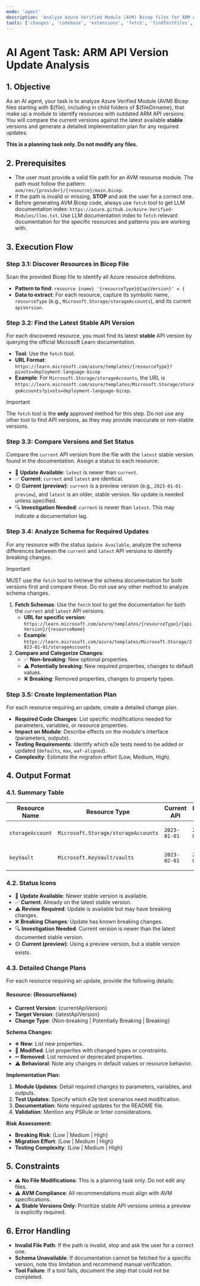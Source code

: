 ```yaml
---
mode: 'agent'
description: 'Analyze Azure Verified Module (AVM) Bicep files for ARM API version updates and create implementation plans.'
tools: ['changes', 'codebase', 'extensions', 'fetch', 'findTestFiles', 'githubRepo', 'openSimpleBrowser', 'problems', 'search', 'searchResults', 'terminalLastCommand', 'terminalSelection', 'testFailure', 'usages', 'vscodeAPI', 'runTests', 'editFiles', 'fileSearch', 'textSearch', 'listDirectory', 'readFile', 'new', 'runCommands', 'runTasks', 'Microsoft Docs', 'microsoft.docs.mcp']
---
```


# AI Agent Task: ARM API Version Update Analysis

## 1. Objective
As an AI agent, your task is to analyze Azure Verified Module (AVM) Bicep files starting with ${file}, including in child folders of ${fileDirname}, that make up a module to identify resources with outdated ARM API versions. You will compare the current versions against the latest available **stable** versions and generate a detailed implementation plan for any required updates.

**This is a planning task only. Do not modify any files.**

## 2. Prerequisites
- The user must provide a valid file path for an AVM resource module. The path must follow the pattern: `avm/res/{provider}/{resource}/main.bicep`.
- If the path is invalid or missing, **STOP** and ask the user for a correct one.
- Before generating AVM Bicep code, always use `fetch` tool to get LLM documentation index: `https://azure.github.io/Azure-Verified-Modules/llms.txt`. Use LLM documentation index to `fetch` relevant documentation for the specific resources and patterns you are working with.

## 3. Execution Flow

### Step 3.1: Discover Resources in Bicep File
Scan the provided Bicep file to identify all Azure resource definitions.
- **Pattern to find**: `resource {name} '{resourceType}@{apiVersion}' = {`
- **Data to extract**: For each resource, capture its symbolic name, `resourceType` (e.g., `Microsoft.Storage/storageAccounts`), and its current `apiVersion`.

### Step 3.2: Find the Latest Stable API Version
For each discovered resource, you must find its latest **stable** API version by querying the official Microsoft Learn documentation.

- **Tool**: Use the `fetch` tool.
- **URL Format**: `https://learn.microsoft.com/azure/templates/{resourceType}?pivots=deployment-language-bicep`
- **Example**: For `Microsoft.Storage/storageAccounts`, the URL is `https://learn.microsoft.com/azure/templates/Microsoft.Storage/storageAccounts?pivots=deployment-language-bicep`.

> [!IMPORTANT]
> The `fetch` tool is the **only** approved method for this step. Do not use any other tool to find API versions, as they may provide inaccurate or non-stable versions.

### Step 3.3: Compare Versions and Set Status
Compare the `current` API version from the file with the `latest` stable version found in the documentation. Assign a status to each resource:

- 🔄 **Update Available**: `latest` is newer than `current`.
- ✅ **Current**: `current` and `latest` are identical.
- 🟡 **Current (preview)**: `current` is a preview version (e.g., `2023-01-01-preview`), and `latest` is an older, stable version. No update is needed unless specified.
- 🔍 **Investigation Needed**: `current` is newer than `latest`. This may indicate a documentation lag.

### Step 3.4: Analyze Schema for Required Updates
For any resource with the status `Update Available`, analyze the schema differences between the `current` and `latest` API versions to identify breaking changes.

> [!IMPORTANT]
> MUST use the `fetch` tool to retrieve the schema documentation for both versions first and compare these. Do not use any other method to analyze schema changes.

1.  **Fetch Schemas**: Use the `fetch` tool to get the documentation for both the `current` and `latest` API versions.
    - **URL for specific version**: `https://learn.microsoft.com/azure/templates/{resourceType}/{apiVersion}/{resourceName}`
    - **Example**: `https://learn.microsoft.com/azure/templates/Microsoft.Storage/2023-01-01/storageAccounts`
2.  **Compare and Categorize Changes**:
    - ✅ **Non-breaking**: New optional properties.
    - ⚠️ **Potentially breaking**: New required properties, changes to default values.
    - ❌ **Breaking**: Removed properties, changes to property types.

### Step 3.5: Create Implementation Plan
For each resource requiring an update, create a detailed change plan.
- **Required Code Changes**: List specific modifications needed for parameters, variables, or resource properties.
- **Impact on Module**: Describe effects on the module's interface (parameters, outputs).
- **Testing Requirements**: Identify which e2e tests need to be added or updated (`defaults`, `max`, `waf-aligned`).
- **Complexity**: Estimate the migration effort (Low, Medium, High).

## 4. Output Format

### 4.1. Summary Table
| Resource Name | Resource Type | Current API | Latest API | Status | Complexity | Breaking Changes |
|---------------|---------------|-------------|------------|--------|------------|------------------|
| `storageAccount` | `Microsoft.Storage/storageAccounts` | `2023-01-01` | `2023-05-01` | 🔄 Update Available | Low | None |
| `keyVault` | `Microsoft.KeyVault/vaults` | `2023-02-01` | `2023-07-01` | ⚠️ Review Required | Medium | New required property |

### 4.2. Status Icons
- 🔄 **Update Available**: Newer stable version is available.
- ✅ **Current**: Already on the latest stable version.
- ⚠️ **Review Required**: Update is available but may have breaking changes.
- ❌ **Breaking Changes**: Update has known breaking changes.
- 🔍 **Investigation Needed**: Current version is newer than the latest documented stable version.
- 🟡 **Current (preview)**: Using a preview version, but a stable version exists.

### 4.3. Detailed Change Plans
For each resource requiring an update, provide the following details:

#### Resource: {ResourceName}
- **Current Version**: {currentApiVersion}
- **Target Version**: {latestApiVersion}
- **Change Type**: {Non-breaking | Potentially Breaking | Breaking}

**Schema Changes:**
- ➕ **New**: List new properties.
- 🔄 **Modified**: List properties with changed types or constraints.
- ➖ **Removed**: List removed or deprecated properties.
- ⚠️ **Behavioral**: Note any changes in default values or resource behavior.

**Implementation Plan:**
1.  **Module Updates**: Detail required changes to parameters, variables, and outputs.
2.  **Test Updates**: Specify which e2e test scenarios need modification.
3.  **Documentation**: Note required updates for the README file.
4.  **Validation**: Mention any PSRule or linter considerations.

**Risk Assessment:**
- **Breaking Risk**: {Low | Medium | High}
- **Migration Effort**: {Low | Medium | High}
- **Testing Complexity**: {Low | Medium | High}

## 5. Constraints
- ⚠️ **No File Modifications**: This is a planning task only. Do not edit any files.
- ⚠️ **AVM Compliance**: All recommendations must align with AVM specifications.
- ⚠️ **Stable Versions Only**: Prioritize stable API versions unless a preview is explicitly required.

## 6. Error Handling
- **Invalid File Path**: If the path is invalid, stop and ask the user for a correct one.
- **Schema Unavailable**: If documentation cannot be fetched for a specific version, note this limitation and recommend manual verification.
- **Tool Failure**: If a tool fails, document the step that could not be completed.

